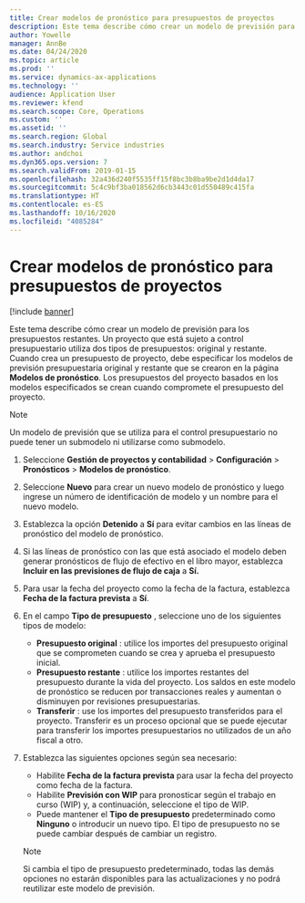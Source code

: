 ```yaml
---
title: Crear modelos de pronóstico para presupuestos de proyectos
description: Este tema describe cómo crear un modelo de previsión para los presupuestos restantes.
author: Yowelle
manager: AnnBe
ms.date: 04/24/2020
ms.topic: article
ms.prod: ''
ms.service: dynamics-ax-applications
ms.technology: ''
audience: Application User
ms.reviewer: kfend
ms.search.scope: Core, Operations
ms.custom: ''
ms.assetid: ''
ms.search.region: Global
ms.search.industry: Service industries
ms.author: andchoi
ms.dyn365.ops.version: 7
ms.search.validFrom: 2019-01-15
ms.openlocfilehash: 32a436d240f5535ff15f8bc3b8ba9be2d1d4da17
ms.sourcegitcommit: 5c4c9bf3ba018562d6cb3443c01d550489c415fa
ms.translationtype: HT
ms.contentlocale: es-ES
ms.lasthandoff: 10/16/2020
ms.locfileid: "4085284"
---
```

# <a name="create-forecast-models-for-project-budgets"></a>Crear modelos de pronóstico para presupuestos de proyectos 

[!include [banner](../includes/banner.md)]

Este tema describe cómo crear un modelo de previsión para los presupuestos restantes. Un proyecto que está sujeto a control presupuestario utiliza dos tipos de presupuestos: original y restante. Cuando crea un presupuesto de proyecto, debe especificar los modelos de previsión presupuestaria original y restante que se crearon en la página **Modelos de pronóstico**. Los presupuestos del proyecto basados en los modelos especificados se crean cuando compromete el presupuesto del proyecto.

> [!NOTE]
> Un modelo de previsión que se utiliza para el control presupuestario no puede tener un submodelo ni utilizarse como submodelo.

1. Seleccione **Gestión de proyectos y contabilidad** > **Configuración** > **Pronósticos**  > **Modelos de pronóstico**.
2. Seleccione **Nuevo** para crear un nuevo modelo de pronóstico y luego ingrese un número de identificación de modelo y un nombre para el nuevo modelo. 
3. Establezca la opción **Detenido** a **Sí** para evitar cambios en las líneas de pronóstico del modelo de pronóstico. 
4. Si las líneas de pronóstico con las que está asociado el modelo deben generar pronósticos de flujo de efectivo en el libro mayor, establezca **Incluir en las previsiones de flujo de caja** a **Sí.** 
5. Para usar la fecha del proyecto como la fecha de la factura, establezca **Fecha de la factura prevista** a **Sí**. 
6. En el campo **Tipo de presupuesto** , seleccione uno de los siguientes tipos de modelo:

   - **Presupuesto original** : utilice los importes del presupuesto original que se comprometen cuando se crea y aprueba el presupuesto inicial.
   - **Presupuesto restante** : utilice los importes restantes del presupuesto durante la vida del proyecto. Los saldos en este modelo de pronóstico se reducen por transacciones reales y aumentan o disminuyen por revisiones presupuestarias.
   - **Transferir** : use los importes del presupuesto transferidos para el proyecto. Transferir es un proceso opcional que se puede ejecutar para transferir los importes presupuestarios no utilizados de un año fiscal a otro.

7. Establezca las siguientes opciones según sea necesario:

   - Habilite **Fecha de la factura prevista** para usar la fecha del proyecto como fecha de la factura.
   - Habilite **Previsión con WIP** para pronosticar según el trabajo en curso (WIP) y, a continuación, seleccione el tipo de WIP. 
   - Puede mantener el **Tipo de presupuesto** predeterminado como **Ninguno** o introducir un nuevo tipo. El tipo de presupuesto no se puede cambiar después de cambiar un registro.     
    > [!NOTE]
    > Si cambia el tipo de presupuesto predeterminado, todas las demás opciones no estarán disponibles para las actualizaciones y no podrá reutilizar este modelo de previsión. 
   


 

